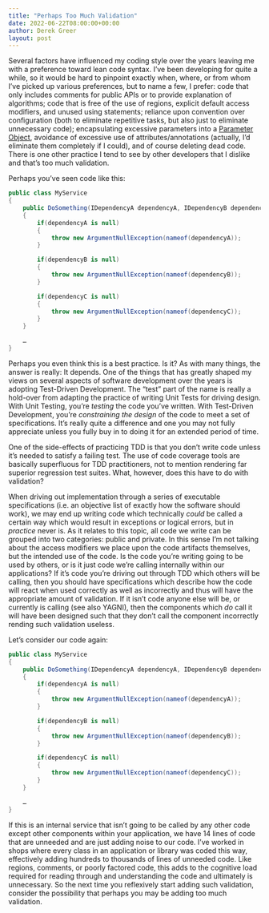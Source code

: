 ```yaml
---
title: "Perhaps Too Much Validation"
date: 2022-06-22T08:00:00+00:00
author: Derek Greer
layout: post
---
```


Several factors have influenced my coding style over the years leaving me with a preference toward lean code syntax. I’ve been developing for quite a while, so it would be hard to pinpoint exactly when, where, or from whom I’ve picked up various preferences, but to name a few, I prefer: code that only includes comments for public APIs or to provide explanation of algorithms; code that is free of the use of regions, explicit default access modifiers, and unused using statements; reliance upon convention over configuration (both to eliminate repetitive tasks, but also just to eliminate unnecessary code); encapsulating excessive parameters into a [Parameter Object](https://wiki.c2.com/?ParameterObject), avoidance of excessive use of attributes/annotations (actually, I’d eliminate them completely if I could), and of course deleting dead code. There is one other practice I tend to see by other developers that I dislike and that’s too much validation.

Perhaps you’ve seen code like this:

```csharp
public class MyService
{
    public DoSomething(IDependencyA dependencyA, IDependencyB dependencyB, IDependencyC dependencyC)
    {
        if(dependencyA is null)
        {
            throw new ArgumentNullException(nameof(dependencyA));
        }

        if(dependencyB is null)
        {
            throw new ArgumentNullException(nameof(dependencyB));
        }

        if(dependencyC is null)
        {
            throw new ArgumentNullException(nameof(dependencyC));
        }
    }

    …
}
```

Perhaps you even think this is a best practice. Is it? As with many things, the answer is really: It depends. One of the things that has greatly shaped my views on several aspects of software development over the years is adopting Test-Driven Development. The “test” part of the name is really a hold-over from adapting the practice of writing Unit Tests for driving design. With Unit Testing, you’re _testing_ the code you’ve written. With Test-Driven Development, you’re _constraining the design_ of the code to meet a set of specifications. It’s really quite a difference and one you may not fully appreciate unless you fully buy in to doing it for an extended period of time.

One of the side-effects of practicing TDD is that you don’t write code unless it’s needed to satisfy a failing test. The use of code coverage tools are basically superfluous for TDD practitioners, not to mention rendering far superior regression test suites. What, however, does this have to do with validation?

When driving out implementation through a series of executable specifications (i.e. an objective list of exactly how the software should work), we may end up writing code which technically _could_ be called a certain way which would result in exceptions or logical errors, but in _practice_ never is. As it relates to this topic, all code we write can be grouped into two categories: public and private. In this sense I’m not talking about the access modifiers we place upon the code artifacts themselves, but the intended use of the code. Is the code you’re writing going to be used by others, or is it just code we’re calling internally within our applications? If it’s code you’re driving out through TDD which others will be calling, then you should have specifications which describe how the code will react when used correctly as well as incorrectly and thus will have the appropriate amount of validation. If it isn’t code anyone else will be, or currently is calling (see also YAGNI), then the components which _do_ call it will have been designed such that they don’t call the component incorrectly rending such validation useless.

Let’s consider our code again:

```csharp
public class MyService
{
    public DoSomething(IDependencyA dependencyA, IDependencyB dependencyB, IDependencyC dependencyC)
    {
        if(dependencyA is null)
        {
            throw new ArgumentNullException(nameof(dependencyA));
        }

        if(dependencyB is null)
        {
            throw new ArgumentNullException(nameof(dependencyB));
        }

        if(dependencyC is null)
        {
            throw new ArgumentNullException(nameof(dependencyC));
        }
    }

    …
}
```

If this is an internal service that isn’t going to be called by any other code except other components within your application, we have 14 lines of code that are unneeded and are just adding noise to our code. I’ve worked in shops where every class in an application or library was coded this way, effectively adding hundreds to thousands of lines of unneeded code. Like regions, comments, or poorly factored code, this adds to the cognitive load required for reading through and understanding the code and ultimately is unnecessary. So the next time you reflexively start adding such validation, consider the possibility that perhaps you may be adding too much validation.
